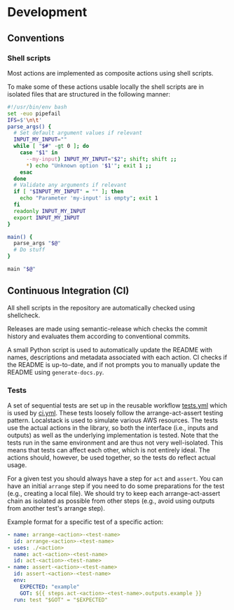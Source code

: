 # Development

## Conventions

### Shell scripts

Most actions are implemented as composite actions using shell scripts.

To make some of these actions usable locally the shell scripts are in isolated files that are structured in the following manner:

```sh
#!/usr/bin/env bash
set -euo pipefail
IFS=$'\n\t'
parse_args() {
  # Set default argument values if relevant
  INPUT_MY_INPUT=""
  while [ "$#" -gt 0 ]; do
    case "$1" in
      --my-input) INPUT_MY_INPUT="$2"; shift; shift ;;
      *) echo "Unknown option '$1'"; exit 1 ;;
    esac
  done
  # Validate any arguments if relevant
  if [ "$INPUT_MY_INPUT" = "" ]; then
    echo "Parameter 'my-input' is empty"; exit 1
  fi
  readonly INPUT_MY_INPUT
  export INPUT_MY_INPUT
}

main() {
  parse_args "$@"
  # Do stuff
}

main "$@"
```

## Continuous Integration (CI)

All shell scripts in the repository are automatically checked using shellcheck.

Releases are made using semantic-release which checks the commit history and evaluates them according to conventional commits.

A small Python script is used to automatically update the README with names, descriptions and metadata associated with each action. CI checks if the README is up-to-date, and if not prompts you to manually update the README using `generate-docs.py`.

### Tests

A set of sequential tests are set up in the reusable workflow [tests.yml](.github/workflows/tests.yml) which is used by [ci.yml](.github/workflows/ci.yml). These tests loosely follow the arrange-act-assert testing pattern. Localstack is used to simulate various AWS resources. The tests use the actual actions in the library, so both the interface (i.e., inputs and outputs) as well as the underlying implementation is tested. Note that the tests run in the same environment and are thus not very well-isolated. This means that tests can affect each other, which is not entirely ideal. The actions should, however, be used together, so the tests do reflect actual usage.

For a given test you should always have a step for `act` and `assert`. You can have an initial `arrange` step if you need to do some preparations for the test (e.g., creating a local file). We should try to keep each arrange-act-assert chain as isolated as possible from other steps (e.g., avoid using outputs from another test's arrange step).

Example format for a specific test of a specific action:

```yml
- name: arrange-<action>-<test-name>
  id: arrange-<action>-<test-name>
- uses: ./<action>
  name: act-<action>-<test-name>
  id: act-<action>-<test-name>
- name: assert-<action>-<test-name>
  id: assert-<action>-<test-name>
  env:
    EXPECTED: "example"
    GOT: ${{ steps.act-<action>-<test-name>.outputs.example }}
  run: test "$GOT" = "$EXPECTED"
```
